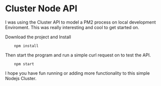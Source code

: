 # Cluster Node API

I was using the Cluster API to model a PM2 process on local development Enviroment.
This was really interesting and cool to get started on.

Download the project and Install

```shell
	npm install
```

Then start the program and run a simple curl request on to test the API.

```shell
	npm start
```

I hope you have fun running or adding more functionality to this simple Nodejs Cluster.
